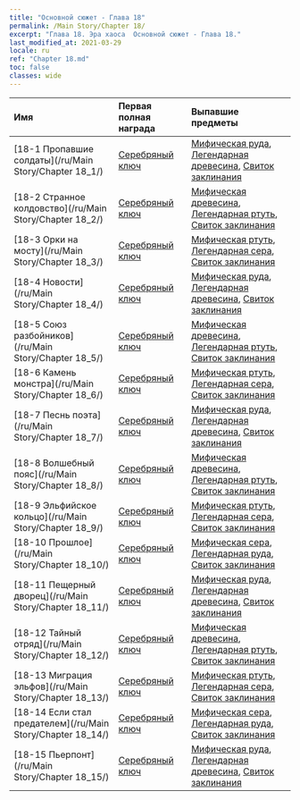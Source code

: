 ```yaml
---
title: "Основной сюжет - Глава 18"
permalink: /Main Story/Chapter 18/
excerpt: "Глава 18. Эра хаоса  Основной сюжет - Глава 18."
last_modified_at: 2021-03-29
locale: ru
ref: "Chapter 18.md"
toc: false
classes: wide
---
```


  | Имя |  Первая полная награда | Выпавшие предметы |
  |:------------|:------------|:------------| 
  | [18-1 Пропавшие солдаты](/ru/Main Story/Chapter 18_1/) | [Серебряный ключ](/ru/Items/con_693/) | [Мифическая руда](/ru/Items/mat_61/), [Легендарная древесина](/ru/Items/mat_55/), [Свиток заклинания](/ru/Items/con_694/) |
  | [18-2 Странное колдовство](/ru/Main Story/Chapter 18_2/) | [Серебряный ключ](/ru/Items/con_693/) | [Мифическая древесина](/ru/Items/mat_62/), [Легендарная ртуть](/ru/Items/mat_56/), [Свиток заклинания](/ru/Items/con_694/) |
  | [18-3 Орки на мосту](/ru/Main Story/Chapter 18_3/) | [Серебряный ключ](/ru/Items/con_693/) | [Мифическая ртуть](/ru/Items/mat_63/), [Легендарная сера](/ru/Items/mat_57/), [Свиток заклинания](/ru/Items/con_694/) |
  | [18-4 Новости](/ru/Main Story/Chapter 18_4/) | [Серебряный ключ](/ru/Items/con_693/) | [Мифическая руда](/ru/Items/mat_61/), [Легендарная древесина](/ru/Items/mat_55/), [Свиток заклинания](/ru/Items/con_694/) |
  | [18-5 Союз разбойников](/ru/Main Story/Chapter 18_5/) | [Серебряный ключ](/ru/Items/con_693/) | [Мифическая древесина](/ru/Items/mat_62/), [Легендарная ртуть](/ru/Items/mat_56/), [Свиток заклинания](/ru/Items/con_694/) |
  | [18-6 Камень монстра](/ru/Main Story/Chapter 18_6/) | [Серебряный ключ](/ru/Items/con_693/) | [Мифическая ртуть](/ru/Items/mat_63/), [Легендарная сера](/ru/Items/mat_57/), [Свиток заклинания](/ru/Items/con_694/) |
  | [18-7 Песнь поэта](/ru/Main Story/Chapter 18_7/) | [Серебряный ключ](/ru/Items/con_693/) | [Мифическая руда](/ru/Items/mat_61/), [Легендарная древесина](/ru/Items/mat_55/), [Свиток заклинания](/ru/Items/con_694/) |
  | [18-8 Волшебный пояс](/ru/Main Story/Chapter 18_8/) | [Серебряный ключ](/ru/Items/con_693/) | [Мифическая древесина](/ru/Items/mat_62/), [Легендарная ртуть](/ru/Items/mat_56/), [Свиток заклинания](/ru/Items/con_694/) |
  | [18-9 Эльфийское кольцо](/ru/Main Story/Chapter 18_9/) | [Серебряный ключ](/ru/Items/con_693/) | [Мифическая ртуть](/ru/Items/mat_63/), [Легендарная сера](/ru/Items/mat_57/), [Свиток заклинания](/ru/Items/con_694/) |
  | [18-10 Прошлое](/ru/Main Story/Chapter 18_10/) | [Серебряный ключ](/ru/Items/con_693/) | [Мифическая сера](/ru/Items/mat_64/), [Легендарная руда](/ru/Items/mat_54/), [Свиток заклинания](/ru/Items/con_694/) |
  | [18-11 Пещерный дворец](/ru/Main Story/Chapter 18_11/) | [Серебряный ключ](/ru/Items/con_693/) | [Мифическая руда](/ru/Items/mat_61/), [Легендарная древесина](/ru/Items/mat_55/), [Свиток заклинания](/ru/Items/con_694/) |
  | [18-12 Тайный отряд](/ru/Main Story/Chapter 18_12/) | [Серебряный ключ](/ru/Items/con_693/) | [Мифическая древесина](/ru/Items/mat_62/), [Легендарная ртуть](/ru/Items/mat_56/), [Свиток заклинания](/ru/Items/con_694/) |
  | [18-13 Миграция эльфов](/ru/Main Story/Chapter 18_13/) | [Серебряный ключ](/ru/Items/con_693/) | [Мифическая ртуть](/ru/Items/mat_63/), [Легендарная сера](/ru/Items/mat_57/), [Свиток заклинания](/ru/Items/con_694/) |
  | [18-14 Если стал предателем](/ru/Main Story/Chapter 18_14/) | [Серебряный ключ](/ru/Items/con_693/) | [Мифическая сера](/ru/Items/mat_64/), [Легендарная руда](/ru/Items/mat_54/), [Свиток заклинания](/ru/Items/con_694/) |
  | [18-15 Пьерпонт](/ru/Main Story/Chapter 18_15/) | [Серебряный ключ](/ru/Items/con_693/) | [Мифическая руда](/ru/Items/mat_61/), [Легендарная древесина](/ru/Items/mat_55/), [Свиток заклинания](/ru/Items/con_694/) |
